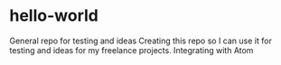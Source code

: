 # hello-world
General repo for testing and ideas
Creating this repo so I can use it for testing and ideas for my freelance projects.
Integrating with Atom
